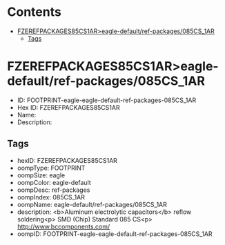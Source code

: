 



Contents
========

* [FZEREFPACKAGES85CS1AR>eagle-default/ref-packages/085CS_1AR](#fzerefpackages85cs1areagle-defaultref-packages085cs_1ar)
	* [Tags](#tags)

# FZEREFPACKAGES85CS1AR>eagle-default/ref-packages/085CS_1AR

- ID: FOOTPRINT-eagle-eagle-default-ref-packages-085CS_1AR
- Hex ID: FZEREFPACKAGES85CS1AR
- Name: 
- Description: 

## Tags

- hexID: FZEREFPACKAGES85CS1AR
- oompType: FOOTPRINT
- oompSize: eagle
- oompColor: eagle-default
- oompDesc: ref-packages
- oompIndex: 085CS_1AR
- oompName: eagle-default/ref-packages/085CS_1AR
- description: &lt;b&gt;Aluminum electrolytic capacitors&lt;/b&gt; reflow soldering&lt;p&gt;&#xD;
SMD (Chip) Standard 085 CS&lt;p&gt;&#xD;
http://www.bccomponents.com/
- oompID: FOOTPRINT-eagle-eagle-default-ref-packages-085CS_1AR
